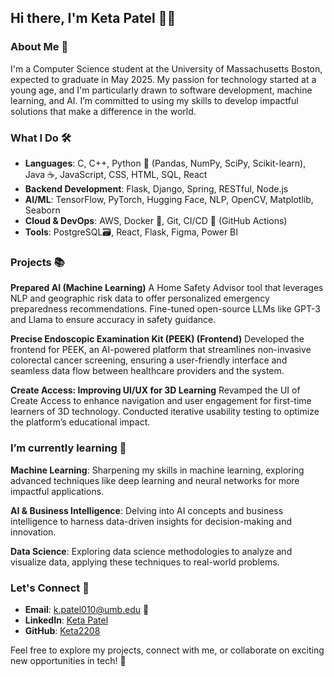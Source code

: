 ## Hi there, I'm Keta Patel 👋🚨

### About Me 📖
I'm a Computer Science student at the University of Massachusetts Boston, expected to graduate in May 2025. My passion for technology started at a young age, and I'm particularly drawn to software development, machine learning, and AI. I’m committed to using my skills to develop impactful solutions that make a difference in the world.

### What I Do 🛠️
- **Languages**: C, C++, Python 🐍 (Pandas, NumPy, SciPy, Scikit-learn), Java ☕, JavaScript, CSS, HTML, SQL, React <br>
- **Backend Development**: Flask, Django, Spring, RESTful, Node.js
- **AI/ML**: TensorFlow, PyTorch, Hugging Face, NLP, OpenCV, Matplotlib, Seaborn
- **Cloud & DevOps**: AWS, Docker 🐳, Git, CI/CD 🐙 (GitHub Actions)
- **Tools**: PostgreSQL🗃️, React, Flask, Figma, Power BI

### Projects 📚
**Prepared AI (Machine Learning)**
A Home Safety Advisor tool that leverages NLP and geographic risk data to offer personalized emergency preparedness recommendations. Fine-tuned open-source LLMs like GPT-3 and Llama to ensure accuracy in safety guidance.

**Precise Endoscopic Examination Kit (PEEK) (Frontend)**
Developed the frontend for PEEK, an AI-powered platform that streamlines non-invasive colorectal cancer screening, ensuring a user-friendly interface and seamless data flow between healthcare providers and the system.

**Create Access: Improving UI/UX for 3D Learning**
Revamped the UI of Create Access to enhance navigation and user engagement for first-time learners of 3D technology. Conducted iterative usability testing to optimize the platform’s educational impact.

### I’m currently learning 🌱
**Machine Learning**: Sharpening my skills in machine learning, exploring advanced techniques like deep learning and neural networks for more impactful applications.

**AI & Business Intelligence**: Delving into AI concepts and business intelligence to harness data-driven insights for decision-making and innovation.

**Data Science**: Exploring data science methodologies to analyze and visualize data, applying these techniques to real-world problems.


### Let's Connect 🤝
- **Email**: k.patel010@umb.edu 📧  
- **LinkedIn**: [Keta Patel](https://www.linkedin.com/in/keta2002)  
- **GitHub**: [Keta2208](https://github.com/Keta2208)

Feel free to explore my projects, connect with me, or collaborate on exciting new opportunities in tech! 💬


